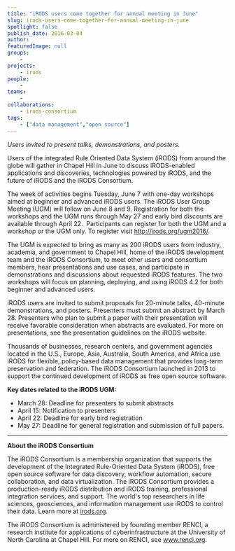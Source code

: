 ```yaml
---
title: "iRODS users come together for annual meeting in June"
slug: irods-users-come-together-for-annual-meeting-in-june
spotlight: false
publish_date: 2016-03-04
author: 
featuredImage: null
groups:
    - 
projects:
    - irods
people:
    - 
teams: 
    - 
collaborations:
    - irods-consortium
tags:
    - ["data management","open source"]
---
```

<p class="p1"><span class="s1"><i>Users invited to present talks, demonstrations, and posters.</i></span></p>
Users of the integrated Rule Oriented Data System (iRODS) from around the globe will gather in Chapel Hill in June to discuss iRODS-enabled applications and discoveries, technologies powered by iRODS, and the future of iRODS and the iRODS Consortium.

The week of activities begins Tuesday, June 7 with one-day workshops aimed at beginner and advanced iRODS users. The iRODS User Group Meeting (UGM) will follow on June 8 and 9. Registration for both the workshops and the UGM runs through May 27 and early bird discounts are available through April 22.  Participants can register for both the UGM and a workshop or the UGM only. To register visit <a href="http://irods.org/ugm2016/" target="_blank"><span class="s2">http://irods.org/ugm2016/</span></a>.

<!--more-->

The UGM is expected to bring as many as 200 iRODS users from industry, academia, and government to Chapel Hill, home of the iRODS development team and the iRODS Consortium, to meet other users and consortium members, hear presentations and use cases, and participate in demonstrations and discussions about requested iRODS features. The two workshops will focus on planning, deploying, and using iRODS 4.2 for both beginner and advanced users.

iRODS users are invited to submit proposals for 20-minute talks, 40-minute demonstrations, and posters. Presenters must submit an abstract by March 28. Presenters who plan to submit a paper with their presentation will receive favorable consideration when abstracts are evaluated. For more on presentations, see the <span class="s2">presentation guidelines</span> on the iRODS website.

Thousands of businesses, research centers, and government agencies located in the U.S., Europe, Asia, Australia, South America, and Africa use iRODS for flexible, policy-based data management that provides long-term preservation and federation. The iRODS Consortium launched in 2013 to support the continued development of iRODS as free open source software.

<b>Key dates related to the iRODS UGM:</b>
<ul class="ul1">
	<li class="li1"><span class="s1">March 28: Deadline for presenters to submit abstracts</span></li>
	<li class="li1"><span class="s1">April 15: Notification to presenters</span></li>
	<li class="li1"><span class="s1">April 22: Deadline for early bird registration</span></li>
	<li class="li1"><span class="s1">May 27: Deadline for general registration and submission of full papers. </span></li>
</ul>

<hr />

<b>About the iRODS Consortium</b>

The iRODS Consortium is a membership organization that supports the development of the Integrated Rule-Oriented Data System (iRODS), free open source software for data discovery, workflow automation, secure collaboration, and data virtualization. The iRODS Consortium provides a production-ready iRODS distribution and iRODS training, professional integration services, and support. The world's top researchers in life sciences, geosciences, and information management use iRODS to control their data. Learn more at <a href="http://irods.org/" target="_blank"><span class="s2">irods.org</span></a>.

The iRODS Consortium is administered by founding member RENCI, a research institute for applications of cyberinfrastructure at the University of North Carolina at Chapel Hill. For more on RENCI, see <a href="http://www.renci.org/" target="_blank"><span class="s2">www.renci.org</span></a>.
